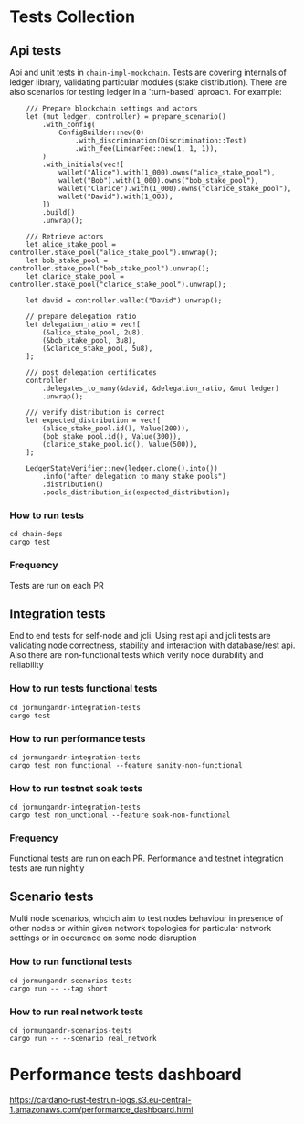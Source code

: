 # Tests Collection

## Api tests
Api and unit tests in `chain-impl-mockchain`.
Tests are covering internals of ledger library, validating particular modules (stake distribution).
There are also scenarios for testing ledger in a 'turn-based' aproach. For example:

```
    /// Prepare blockchain settings and actors
    let (mut ledger, controller) = prepare_scenario()
        .with_config(
            ConfigBuilder::new(0)
                .with_discrimination(Discrimination::Test)
                .with_fee(LinearFee::new(1, 1, 1)),
        )
        .with_initials(vec![
            wallet("Alice").with(1_000).owns("alice_stake_pool"),
            wallet("Bob").with(1_000).owns("bob_stake_pool"),
            wallet("Clarice").with(1_000).owns("clarice_stake_pool"),
            wallet("David").with(1_003),
        ])
        .build()
        .unwrap();

    /// Retrieve actors
    let alice_stake_pool = controller.stake_pool("alice_stake_pool").unwrap();
    let bob_stake_pool = controller.stake_pool("bob_stake_pool").unwrap();
    let clarice_stake_pool = controller.stake_pool("clarice_stake_pool").unwrap();

    let david = controller.wallet("David").unwrap();

    // prepare delegation ratio
    let delegation_ratio = vec![
        (&alice_stake_pool, 2u8),
        (&bob_stake_pool, 3u8),
        (&clarice_stake_pool, 5u8),
    ];

    /// post delegation certificates
    controller
        .delegates_to_many(&david, &delegation_ratio, &mut ledger)
        .unwrap();

    /// verify distribution is correct
    let expected_distribution = vec![
        (alice_stake_pool.id(), Value(200)),
        (bob_stake_pool.id(), Value(300)),
        (clarice_stake_pool.id(), Value(500)),
    ];

    LedgerStateVerifier::new(ledger.clone().into())
        .info("after delegation to many stake pools")
        .distribution()
        .pools_distribution_is(expected_distribution);

```


### How to run tests
```
cd chain-deps
cargo test
```

### Frequency
Tests are run on each PR


## Integration tests
End to end tests for self-node and jcli. Using rest api and jcli tests are validating node correctness, stability and interaction with database/rest api. Also there are non-functional tests which verify node durability and reliability

### How to run tests functional tests
```
cd jormungandr-integration-tests
cargo test
```

### How to run performance tests
```
cd jormungandr-integration-tests
cargo test non_functional --feature sanity-non-functional
```

### How to run testnet soak tests
```
cd jormungandr-integration-tests
cargo test non_unctional --feature soak-non-functional
```

### Frequency
Functional tests are run on each PR. Performance and testnet integration tests are run nightly

## Scenario tests
Multi node scenarios, whcich aim to test nodes behaviour in presence of other nodes or within given network topologies for particular network settings or in occurence on some node disruption


### How to run functional tests
```
cd jormungandr-scenarios-tests
cargo run -- --tag short
```

### How to run real network tests
```
cd jormungandr-scenarios-tests
cargo run -- --scenario real_network
```

# Performance tests dashboard

https://cardano-rust-testrun-logs.s3.eu-central-1.amazonaws.com/performance_dashboard.html

